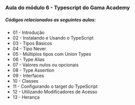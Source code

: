 ### Aula do módulo 6 - Typescript do Gama Academy

##### Códigos relacionados as seguintes aulas:

- 01 - Introdução
- 02 - Instalando e Usando o TypeScript
- 03 - Tipos Básicos
- 04 - Tipo Never
- 05 - Múltiplos tipos com Union Types
- 06 - Type Alias
- 07 - Valores nulos ou opcionais
- 08 - Type Assertion
- 09 - Interfaces
- 10 - Classes
- 11 - Configurando o target do TypeScript
- 12 - Utilizando Modificadores de Acesso
- 13 - Herança
